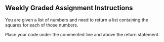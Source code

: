 Weekly Graded Assignment Instructions
-------------------------------------

You are given a list of numbers and need to return a list containing the squares for each of those numbers.

Place your code under the commented line and above the return statement.